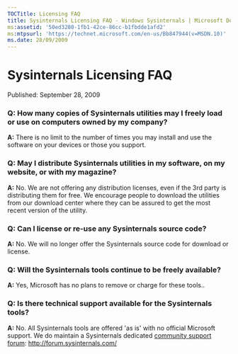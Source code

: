 ```yaml
---
TOCTitle: Licensing FAQ 
title: Sysinternals Licensing FAQ - Windows Sysinternals | Microsoft Docs
ms:assetid: '50ed3280-1fb1-42ce-86cc-b1fbdde1afd2' 
ms:mtpsurl: 'https://technet.microsoft.com/en-us/Bb847944(v=MSDN.10)'
ms.date: 28/09/2009
---
```


Sysinternals Licensing FAQ
==========================

Published: September 28, 2009

### Q: How many copies of Sysinternals utilities may I freely load or use on computers owned by my company?  
**A:** There is no limit to the number of times you may install and use
the software on your devices or those you support.

### Q: May I distribute Sysinternals utilities in my software, on my website, or with my magazine?  
**A:** No. We are not offering any distribution licenses, even if the
3rd party is distributing them for free. We encourage people to download
the utilities from our download center where they can be assured to get
the most recent version of the utility.

### Q: Can I license or re-use any Sysinternals source code?  
**A:** No. We will no longer offer the Sysinternals source code for
download or license.

### Q: Will the Sysinternals tools continue to be freely available?  
**A:** Yes, Microsoft has no plans to remove or charge for these tools..

### Q: Is there technical support available for the Sysinternals tools?  
**A:** No. All Sysinternals tools are offered 'as is' with no official
Microsoft support. We do maintain a Sysinternals dedicated [community
support forum](http://forum.sysinternals.com/): <http://forum.sysinternals.com/>
